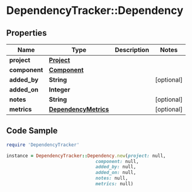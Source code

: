 # DependencyTracker::Dependency

## Properties

Name | Type | Description | Notes
------------ | ------------- | ------------- | -------------
**project** | [**Project**](Project.md) |  | 
**component** | [**Component**](Component.md) |  | 
**added_by** | **String** |  | [optional] 
**added_on** | **Integer** |  | 
**notes** | **String** |  | [optional] 
**metrics** | [**DependencyMetrics**](DependencyMetrics.md) |  | [optional] 

## Code Sample

```ruby
require 'DependencyTracker'

instance = DependencyTracker::Dependency.new(project: null,
                                 component: null,
                                 added_by: null,
                                 added_on: null,
                                 notes: null,
                                 metrics: null)
```


